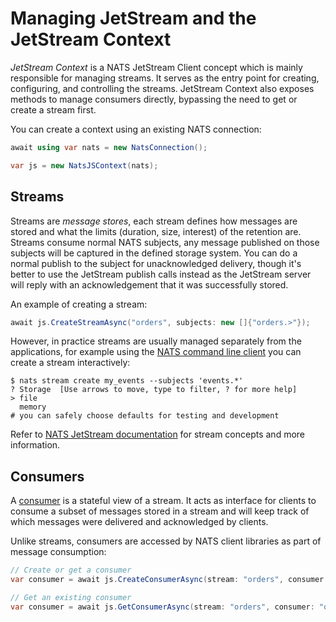 # Managing JetStream and the JetStream Context

_JetStream Context_ is a NATS JetStream Client concept which is mainly responsible for managing streams. It serves as
the entry point for creating, configuring, and controlling the streams. JetStream Context also exposes methods to
manage consumers directly, bypassing the need to get or create a stream first.

You can create a context using an existing NATS connection:

```csharp
await using var nats = new NatsConnection();

var js = new NatsJSContext(nats);
```

## Streams

Streams are _message stores_, each stream defines how messages are stored and what the limits (duration, size, interest)
of the retention are. Streams consume normal NATS subjects, any message published on those subjects will be captured in
the defined storage system. You can do a normal publish to the subject for unacknowledged delivery, though it's better
to use the JetStream publish calls instead as the JetStream server will reply with an acknowledgement that it was
successfully stored.

An example of creating a stream:

```csharp
await js.CreateStreamAsync("orders", subjects: new []{"orders.>"});
```

However, in practice streams are usually managed separately from the applications, for example using the [NATS command
line client](https://github.com/nats-io/natscli) you can create a stream interactively:

```shell
$ nats stream create my_events --subjects 'events.*'
? Storage  [Use arrows to move, type to filter, ? for more help]
> file
  memory
# you can safely choose defaults for testing and development
```

Refer to [NATS JetStream documentation](https://docs.nats.io/nats-concepts/jetstream#functionalities-enabled-by-jetstream)
for stream concepts and more information.

## Consumers

A [consumer](https://docs.nats.io/nats-concepts/jetstream/consumers) is a stateful view of a stream. It acts as
interface for clients to consume a subset of messages stored in a stream and will keep track of which messages were
delivered and acknowledged by clients.

Unlike streams, consumers are accessed by NATS client libraries as part of message consumption:

```csharp
// Create or get a consumer
var consumer = await js.CreateConsumerAsync(stream: "orders", consumer: "order_processor");

// Get an existing consumer
var consumer = await js.GetConsumerAsync(stream: "orders", consumer: "order_processor");
```
